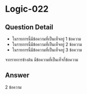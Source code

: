 # Logic-022
## Question Detail
- ในรายการนี้มีข้อความที่เป็นเท็จอยู่ 1 ข้อความ
- ในรายการนี้มีข้อความที่เป็นเท็จอยู่ 2 ข้อความ
- ในรายการนี้มีข้อความที่เป็นเท็จอยู่ 3 ข้อความ

จากรายการข้างต้น มีข้อความที่เป็นเท็จกี่ข้อความ

## Answer
2 ข้อความ
